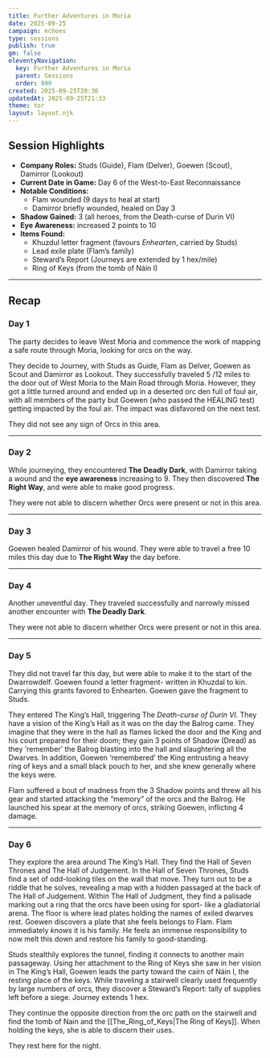```yaml
---
title: Further Adventures in Moria
date: 2025-09-25
campaign: echoes
type: sessions
publish: true
gm: false
eleventyNavigation:
  key: Further Adventures in Moria
  parent: Sessions
  order: 999
created: 2025-09-25T20:36
updatedAt: 2025-09-25T21:33
theme: tor
layout: layout.njk
---
```

## Session Highlights
- **Company Roles:** Studs (Guide), Flam (Delver), Goewen (Scout), Damirror (Lookout)  
- **Current Date in Game:** Day 6 of the West-to-East Reconnaissance  
- **Notable Conditions:**  
  - Flam wounded (9 days to heal at start)  
  - Damirror briefly wounded, healed on Day 3  
- **Shadow Gained:** 3 (all heroes, from the Death-curse of Durin VI)  
- **Eye Awareness:** increased 2 points to 10
- **Items Found:**  
  - Khuzdul letter fragment (favours *Enhearten*, carried by Studs)  
  - Lead exile plate (Flam’s family)  
  - Steward’s Report (Journeys are extended by 1 hex/mile)  
  - Ring of Keys (from the tomb of Náin I)  
---
## Recap

### Day 1
The party decides to leave West Moria and commence the work of mapping a safe route through Moria, looking for orcs on the way.

They decide to Journey, with Studs as Guide, Flam as Delver, Goewen as Scout and Damirror as Lookout. They successfully traveled 5 /12 miles to the door out of West Moria to the Main Road through Moria. However, they got a little turned around and ended up in a deserted orc den full of foul air, with all members of the party but Goewen (who passed the HEALING test) getting impacted by the foul air. The impact was disfavored on the next test.

They did not see any sign of Orcs in this area.

---
### Day 2
While journeying, they encountered **The Deadly Dark**, with Damirror taking a wound and the **eye awareness** increasing to 9. They then discovered **The Right Way**, and were able to make good progress.

They were not able to discern whether Orcs were present or not in this area.

---
### Day 3
Goewen healed Damirror of his wound. They were able to travel a free 10 miles this day due to **The Right Way** the day before.

---
### Day 4
Another uneventful day. They traveled successfully and narrowly missed another encounter with **The Deadly Dark**.

They were not able to discern whether Orcs were present or not in this area.

---
### Day 5
They did not travel far this day, but were able to make it to the start of the Dwarrowdelf. Goewen found a letter fragment- written in Khuzdal to kin. Carrying this grants favored to Enhearten. Goewen gave the fragment to Studs.

They entered The King’s Hall, triggering The _Death-curse of Durin VI._ They have a vision of the King’s Hall as it was on the day the Balrog came. They imagine that they were in the hall as flames licked the door and the King and his court prepared for their doom; they gain 3 points of Shadow (Dread) as they ‘remember’ the Balrog blasting into the hall and slaughtering all the Dwarves. In addition, Goewen ‘remembered’ the King entrusting a heavy ring of keys and a small black pouch to her, and she knew generally where the keys were.

Flam suffered a bout of madness from the 3 Shadow points and threw all his gear and started attacking the “memory” of the orcs and the Balrog. He launched his spear at the memory of orcs, striking Goewen, inflicting 4 damage.


---
### Day 6
They explore the area around The King’s Hall. They find the Hall of Seven Thrones and The Hall of Judgement. In the Hall of Seven Thrones, Studs find a set of odd-looking tiles on the wall that move. They turn out to be a riddle that he solves, revealing a map with a hidden passaged at the back of The Hall of Judgement. Within The Hall of Judgment, they find a palisade marking out a ring that the orcs have been using for sport- like a gladiatorial arena. The floor is where lead plates holding the names of exiled dwarves rest. Goewen discovers a plate that she feels belongs to Flam. Flam immediately _knows_ it is his family. He feels an immense responsibility to now melt this down and restore his family to good-standing.

Studs stealthily explores the tunnel, finding it connects to another main passageway. Using her attachment to the Ring of Keys she saw in her vision in The King’s Hall, Goewen leads the party toward the cairn of Náin I, the resting place of the keys. While traveling a stairwell clearly used frequently by large numbers of orcs, they discover a Steward’s Report: tally of supplies left before a siege. Journey extends 1 hex.

They continue the opposite direction from the orc path on the stairwell and find the tomb of Nain and the [[The_Ring_of_Keys|The Ring of Keys]]. When holding the keys, she is able to discern their uses.

They rest here for the night.
